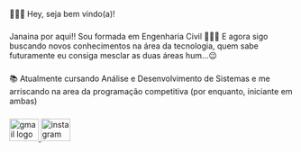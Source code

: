 👩🏽‍💻 Hey, seja bem vindo(a)!

###

Janaina por aqui!!
Sou formada em Engenharia Civil 👷🏽‍♀️
E agora sigo buscando novos conhecimentos na área da tecnologia,
quem sabe futuramente eu consiga mesclar as duas áreas hum...😉

###

📚 Atualmente cursando Análise e Desenvolvimento de Sistemas 
 e me arriscando na area da programação competitiva 
 (por enquanto, iniciante em ambas)

###

<div align="left">
  <a href="janainaapanunes@gmail.com" target="_blank">
    <img src="https://raw.githubusercontent.com/maurodesouza/profile-readme-generator/master/src/assets/icons/social/gmail/default.svg" width="52" height="40" alt="gmail logo"  />
  </a>
  <a href="https://www.instagram.com/jaanunes/" target="_blank">
    <img src="https://raw.githubusercontent.com/maurodesouza/profile-readme-generator/master/src/assets/icons/social/instagram/default.svg" width="52" height="40" alt="instagram logo"  />
  </a>
</div>

###

